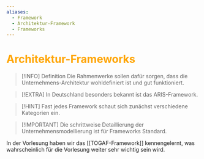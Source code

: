 ```yaml
---
aliases:
  - Framework
  - Architektur-Framework
  - Frameworks
---
```

# <font color = "orange">Architektur-Frameworks</font>
>[!INFO] Definition
>Die Rahmenwerke sollen dafür sorgen, dass die Unternehmens-Architektur wohldefiniert ist und gut funktioniert.

>[!EXTRA] In Deutschland besonders bekannt ist das ARIS-Framework.

>[!HINT] Fast jedes Framework schaut sich zunächst verschiedene Kategorien ein.

>[!IMPORTANT] Die schrittweise Detaillierung der Unternehmensmodellierung ist für Frameworks Standard.

In der Vorlesung haben wir das [[TOGAF-Framework]] kennengelernt, was wahrscheinlich für die Vorlesung weiter sehr wichtig sein wird. 